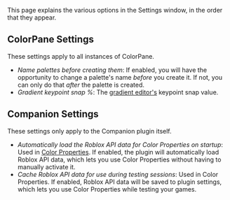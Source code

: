 This page explains the various options in the Settings window, in the order that they appear.

## ColorPane Settings

These settings apply to all instances of ColorPane.

- *Name palettes before creating them*: If enabled, you will have the opportunity to change a palette's name *before* you create it. If not, you can only do that *after* the palette is created.
- *Gradient keypoint snap %*: The [gradient editor's](gradient-editor.md) keypoint snap value.

## Companion Settings

These settings only apply to the Companion plugin itself.

- *Automatically load the Roblox API data for Color Properties on startup*: Used in [Color Properties](color-properties.md). If enabled, the plugin will automatically load Roblox API data, which lets you use Color Properties without having to manually activate it.
- *Cache Roblox API data for use during testing sessions*: Used in Color Properties. If enabled, Roblox API data will be saved to plugin settings, which lets you use Color Properties while testing your games.
